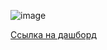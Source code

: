![image](https://user-images.githubusercontent.com/124644604/230258090-00de4b92-ad2c-4795-bee2-491c7fbbdd1e.png)

[Ссылка на дашборд](https://public.tableau.com/views/Final_16794692075120/sheet5?:language=en-US&:display_count=n&:origin=viz_share_link)
